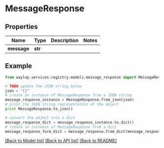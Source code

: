 # MessageResponse


## Properties

Name | Type | Description | Notes
------------ | ------------- | ------------- | -------------
**message** | **str** |  | 

## Example

```python
from waylay.services.registry.models.message_response import MessageResponse

# TODO update the JSON string below
json = "{}"
# create an instance of MessageResponse from a JSON string
message_response_instance = MessageResponse.from_json(json)
# print the JSON string representation of the object
print MessageResponse.to_json()

# convert the object into a dict
message_response_dict = message_response_instance.to_dict()
# create an instance of MessageResponse from a dict
message_response_form_dict = message_response.from_dict(message_response_dict)
```
[[Back to Model list]](../README.md#documentation-for-models) [[Back to API list]](../README.md#documentation-for-api-endpoints) [[Back to README]](../README.md)


